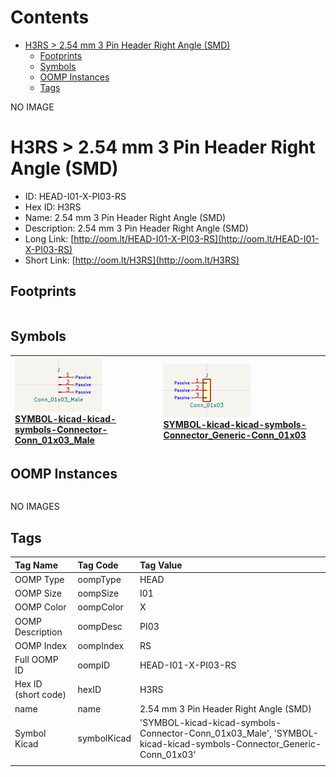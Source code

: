 



Contents
========

* [H3RS > 2.54 mm 3 Pin Header Right Angle (SMD)](#h3rs--254-mm-3-pin-header-right-angle-smd)
	* [Footprints](#footprints)
	* [Symbols](#symbols)
	* [OOMP Instances](#oomp-instances)
	* [Tags](#tags)
  
NO IMAGE  
# H3RS > 2.54 mm 3 Pin Header Right Angle (SMD)

- ID: HEAD-I01-X-PI03-RS
- Hex ID: H3RS
- Name: 2.54 mm 3 Pin Header Right Angle (SMD)
- Description: 2.54 mm 3 Pin Header Right Angle (SMD)
- Long Link: [http://oom.lt/HEAD-I01-X-PI03-RS](http://oom.lt/HEAD-I01-X-PI03-RS)
- Short Link: [http://oom.lt/H3RS](http://oom.lt/H3RS)

## Footprints
  

||||
| :--- | :--- | :--- |

## Symbols
  

|[![](https://raw.githubusercontent.com/oomlout/oomlout_OOMP_eda_V2/main/SYMBOL/kicad/kicad-symbols/Connector/Conn_01x03_Male/image_140.png)<br>SYMBOL-kicad-kicad-symbols-Connector-Conn_01x03_Male](https://github.com/oomlout/oomlout_OOMP_eda_V2/tree/main/SYMBOL/kicad/kicad-symbols/Connector/Conn_01x03_Male/)|[![](https://raw.githubusercontent.com/oomlout/oomlout_OOMP_eda_V2/main/SYMBOL/kicad/kicad-symbols/Connector_Generic/Conn_01x03/image_140.png)<br>SYMBOL-kicad-kicad-symbols-Connector_Generic-Conn_01x03](https://github.com/oomlout/oomlout_OOMP_eda_V2/tree/main/SYMBOL/kicad/kicad-symbols/Connector_Generic/Conn_01x03/)||
| :--- | :--- | :--- |

## OOMP Instances
  

||||
| :--- | :--- | :--- |
  
NO IMAGES  
## Tags
  

|Tag Name|Tag Code|Tag Value|
| :--- | :--- | :--- |
|OOMP Type|oompType|HEAD|
|OOMP Size|oompSize|I01|
|OOMP Color|oompColor|X|
|OOMP Description|oompDesc|PI03|
|OOMP Index|oompIndex|RS|
|Full OOMP ID|oompID|HEAD-I01-X-PI03-RS|
|Hex ID (short code)|hexID|H3RS|
|name|name|2.54 mm 3 Pin Header Right Angle (SMD)|
|Symbol Kicad|symbolKicad|'SYMBOL-kicad-kicad-symbols-Connector-Conn_01x03_Male', 'SYMBOL-kicad-kicad-symbols-Connector_Generic-Conn_01x03'|
||||
